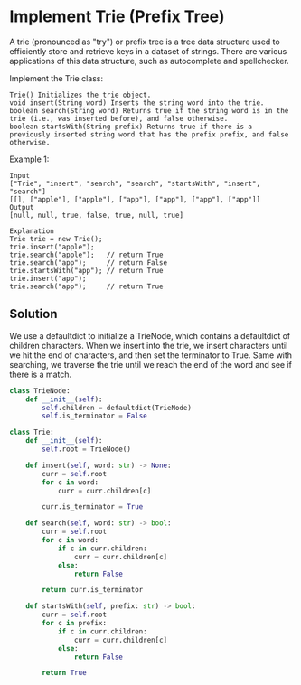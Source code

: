 # Implement Trie (Prefix Tree)

A trie (pronounced as "try") or prefix tree is a tree data structure used to efficiently store and retrieve keys in a dataset of strings. There are various applications of this data structure, such as autocomplete and spellchecker.

Implement the Trie class:

    Trie() Initializes the trie object.
    void insert(String word) Inserts the string word into the trie.
    boolean search(String word) Returns true if the string word is in the trie (i.e., was inserted before), and false otherwise.
    boolean startsWith(String prefix) Returns true if there is a previously inserted string word that has the prefix prefix, and false otherwise.

Example 1:

```
Input
["Trie", "insert", "search", "search", "startsWith", "insert", "search"]
[[], ["apple"], ["apple"], ["app"], ["app"], ["app"], ["app"]]
Output
[null, null, true, false, true, null, true]

Explanation
Trie trie = new Trie();
trie.insert("apple");
trie.search("apple");   // return True
trie.search("app");     // return False
trie.startsWith("app"); // return True
trie.insert("app");
trie.search("app");     // return True
```

## Solution

We use a defaultdict to initialize a TrieNode, which contains a
defaultdict of children characters. When we insert into the trie, we
insert characters until we hit the end of characters, and then set the
terminator to True. Same with searching, we traverse the trie until we
reach the end of the word and see if there is a match.

```python
class TrieNode:
    def __init__(self):
        self.children = defaultdict(TrieNode)
        self.is_terminator = False

class Trie:
    def __init__(self):
        self.root = TrieNode()

    def insert(self, word: str) -> None:
        curr = self.root
        for c in word:
            curr = curr.children[c]

        curr.is_terminator = True

    def search(self, word: str) -> bool:
        curr = self.root
        for c in word:
            if c in curr.children:
                curr = curr.children[c]
            else:
                return False

        return curr.is_terminator

    def startsWith(self, prefix: str) -> bool:
        curr = self.root
        for c in prefix:
            if c in curr.children:
                curr = curr.children[c]
            else:
                return False

        return True
```
